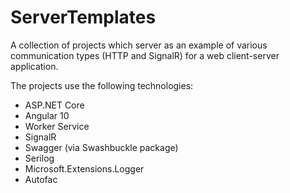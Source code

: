 # ServerTemplates
A collection of projects which server as an example of various communication types (HTTP and SignalR) for a web client-server application. 

The projects use the following technologies: 
- ASP.NET Core
- Angular 10
- Worker Service
- SignalR
- Swagger (via Swashbuckle package)
- Serilog
- Microsoft.Extensions.Logger
- Autofac
